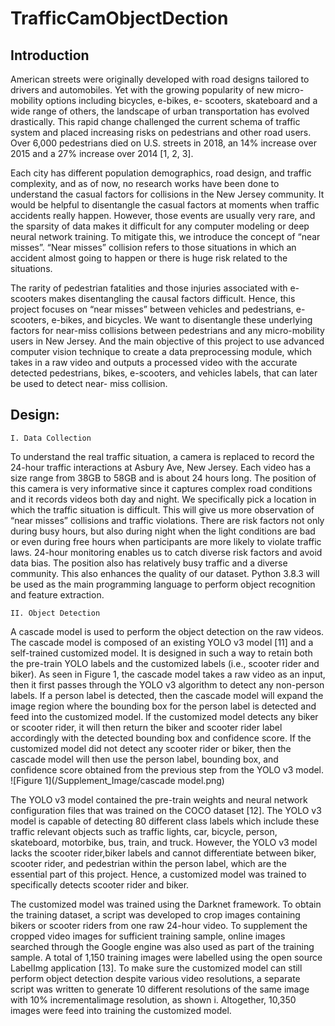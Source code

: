 # TrafficCamObjectDection


## Introduction
American streets were originally developed with road designs tailored to drivers and automobiles. Yet with the growing popularity of new micro-mobility options including bicycles, e-bikes, e- scooters, skateboard and a wide range of others, the landscape of urban transportation has evolved drastically. This rapid change challenged the current schema of traffic system and placed increasing risks on pedestrians and other road users. Over 6,000 pedestrians died on U.S. streets
in 2018, an 14% increase over 2015 and a 27% increase over 2014 [1, 2, 3].

Each city has different population demographics, road design, and traffic complexity, and as of now, no research works have been done to understand the casual factors for collisions in the New Jersey community. It would be helpful to disentangle the casual factors at moments when traffic accidents really happen. However, those events are usually very rare, and the sparsity of data makes it difficult for any computer modeling or deep neural network training. To mitigate this, we introduce the concept of “near misses”. “Near misses” collision refers to those situations in which an accident almost going to happen or there is huge risk related to the situations.

The rarity of pedestrian fatalities and those injuries associated with e-scooters makes disentangling the causal factors difficult. Hence, this project focuses on “near misses” between vehicles and pedestrians, e-scooters, e-bikes, and bicycles. We want to disentangle these underlying factors for near-miss collisions between pedestrians and any micro-mobility users in New Jersey. And the main objective of this project to use advanced computer vision technique to create a data preprocessing module, which takes in a raw video and outputs a processed video with the accurate detected pedestrians, bikes, e-scooters, and vehicles labels, that can later be used to detect near- miss collision.


## Design:
    I. Data Collection
To understand the real traffic situation, a camera is replaced to record the 24-hour traffic interactions at Asbury Ave, New Jersey. Each video has a size range from 38GB to 58GB and is about 24 hours long. The position of this camera is very informative since it captures complex road conditions and it records videos both day and night. We specifically pick a location in which the traffic situation is difficult. This will give us more observation of “near misses” collisions and traffic violations. There are risk factors not only during busy hours, but also during night when the light conditions are bad or even during free hours when participants are more likely to violate traffic laws. 24-hour monitoring enables us to catch diverse risk factors and avoid data bias. The position also has relatively busy traffic and a diverse community. This also enhances the quality of our dataset. Python 3.8.3 will be used as the main programming language to perform object recognition and feature extraction.

    II. Object Detection
A cascade model is used to perform the object detection on the raw videos. The cascade model is composed of an existing YOLO v3 model [11] and a self-trained customized model. It is designed in such a way to retain both the pre-train YOLO labels and the customized labels (i.e., scooter rider
and biker). As seen in Figure 1, the cascade model takes a raw video as an input, then it first passes through the YOLO v3 algorithm to detect any non-person labels. If a person label is detected, then the cascade model will expand the image region where the bounding box for the person label is
detected and feed into the customized model. If the customized model detects any biker or scooter rider, it will then return the biker and scooter rider label accordingly with the detected bounding box and confidence score. If the customized model did not detect any scooter rider or biker, then the cascade model will then use the person label, bounding box, and confidence score obtained from the previous step from the YOLO v3 model. ![Figure 1](/Supplement_Image/cascade model.png)

The YOLO v3 model contained the pre-train weights and neural network configuration files that was trained on the COCO dataset [12]. The YOLO v3 model is capable of detecting 80 different class labels which include these traffic relevant objects such as traffic lights, car, bicycle, person, skateboard, motorbike, bus, train, and truck. However, the YOLO v3 model lacks the scooter rider,biker labels and cannot differentiate between biker, scooter rider, and pedestrian within the person label, which are the essential part of this project. Hence, a customized model was trained to specifically detects scooter rider and biker.

The customized model was trained using the Darknet framework. To obtain the training dataset, a script was developed to crop images containing bikers or scooter riders from one raw 24-hour video. To supplement the cropped video images for sufficient training sample, online images searched through the Google engine was also used as part of the training sample. A total of 1,150 training images were labelled using the open source LabelImg application [13]. To make sure the
customized model can still perform object detection despite various video resolutions, a separate script was written to generate 10 different resolutions of the same image with 10% incrementalimage resolution, as shown i. Altogether, 10,350 images were feed into training the
customized model.

